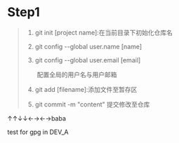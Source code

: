# Step1

> 1. git init [project name]:在当前目录下初始化仓库名
>
> 2. git config --global user.name [name]
>
> 3. git config --global user.email [email]
>
>    ​	配置全局的用户名与用户邮箱
>
> 4. git add [filename]:添加文件至暂存区
>
> 5. git commit -m "content" 提交修改至仓库

↑↑↓↓←→←→baba

test for gpg in DEV_A
